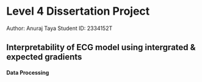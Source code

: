 # Level 4 Dissertation Project

Author: Anuraj Taya
Student ID: 2334152T

## Interpretability of ECG model using intergrated & expected gradients

#### Data Processing

